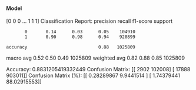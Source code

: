 #### Model
[0 0 0 ... 1 1 1]
Classification Report:
              precision    recall  f1-score   support

           0       0.14      0.03      0.05    104910
           1       0.90      0.98      0.94    920899

    accuracy                           0.88   1025809
   macro avg       0.52      0.50      0.49   1025809
weighted avg       0.82      0.88      0.85   1025809

Accuracy: 0.8831205419332449
Confusion Matrix:
[[  2902 102008]
 [ 17888 903011]]
Confusion Matrix (%):
[[ 0.28289867  9.9441514 ]
 [ 1.74379441 88.02915553]]
